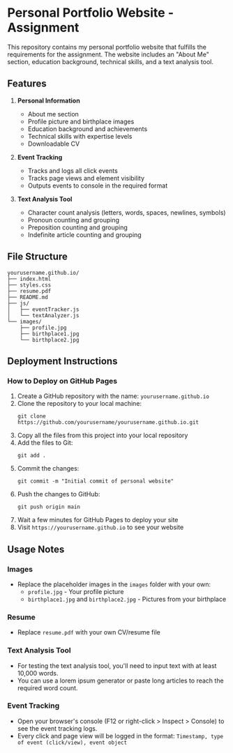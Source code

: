 # Personal Portfolio Website - Assignment

This repository contains my personal portfolio website that fulfills the requirements for the assignment. The website includes an "About Me" section, education background, technical skills, and a text analysis tool.

## Features

1. **Personal Information**
   - About me section
   - Profile picture and birthplace images
   - Education background and achievements
   - Technical skills with expertise levels
   - Downloadable CV

2. **Event Tracking**
   - Tracks and logs all click events
   - Tracks page views and element visibility
   - Outputs events to console in the required format

3. **Text Analysis Tool**
   - Character count analysis (letters, words, spaces, newlines, symbols)
   - Pronoun counting and grouping
   - Preposition counting and grouping
   - Indefinite article counting and grouping

## File Structure

```
yourusername.github.io/
├── index.html
├── styles.css
├── resume.pdf
├── README.md
├── js/
│   ├── eventTracker.js
│   └── textAnalyzer.js
└── images/
    ├── profile.jpg
    ├── birthplace1.jpg
    └── birthplace2.jpg
```

## Deployment Instructions

### How to Deploy on GitHub Pages

1. Create a GitHub repository with the name: `yourusername.github.io`
2. Clone the repository to your local machine:
   ```
   git clone https://github.com/yourusername/yourusername.github.io.git
   ```
3. Copy all the files from this project into your local repository
4. Add the files to Git:
   ```
   git add .
   ```
5. Commit the changes:
   ```
   git commit -m "Initial commit of personal website"
   ```
6. Push the changes to GitHub:
   ```
   git push origin main
   ```
7. Wait a few minutes for GitHub Pages to deploy your site
8. Visit `https://yourusername.github.io` to see your website

## Usage Notes

### Images
- Replace the placeholder images in the `images` folder with your own:
  - `profile.jpg` - Your profile picture
  - `birthplace1.jpg` and `birthplace2.jpg` - Pictures from your birthplace

### Resume
- Replace `resume.pdf` with your own CV/resume file

### Text Analysis Tool
- For testing the text analysis tool, you'll need to input text with at least 10,000 words.
- You can use a lorem ipsum generator or paste long articles to reach the required word count.

### Event Tracking
- Open your browser's console (F12 or right-click > Inspect > Console) to see the event tracking logs.
- Every click and page view will be logged in the format: `Timestamp, type of event (click/view), event object`